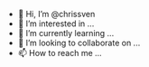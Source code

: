 - 👋 Hi, I’m @chrissven
- 👀 I’m interested in ...
- 🌱 I’m currently learning ...
- 💞️ I’m looking to collaborate on ...
- 📫 How to reach me ...

<!---
chrissven/chrissven is a ✨ special ✨ repository because its `README.md` (this file) appears on your GitHub profile.
You can click the Preview link to take a look at your changes.
--->
